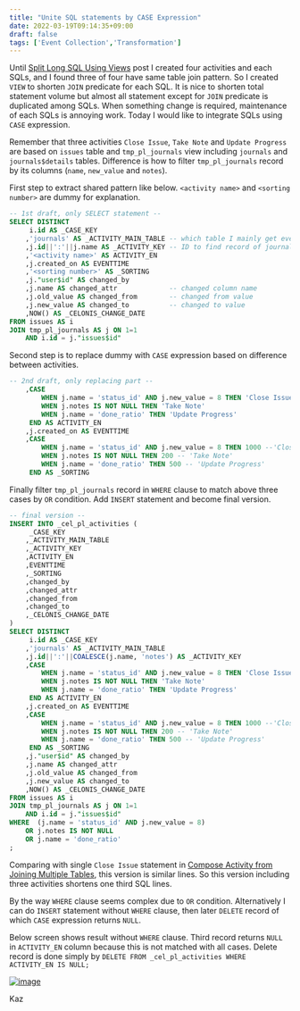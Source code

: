 ```yaml
---
title: "Unite SQL statements by CASE Expression"
date: 2022-03-19T09:14:35+09:00
draft: false
tags: ['Event Collection','Transformation']
---
```


Until [Split Long SQL Using Views](../2022-03-12-split-long-sql-using-views) post I created four activities and each SQLs, and I found three of four have same table join pattern. So I created `VIEW` to shorten `JOIN` predicate for each SQL. It is nice to shorten total statement volume but almost all statement except for `JOIN` predicate is duplicated among SQLs. When something change is required, maintenance of each SQLs is annoying work. Today I would like to integrate SQLs using `CASE` expression.

Remember that three activities `Close Issue`, `Take Note` and `Update Progress` are based on `issues` table and `tmp_pl_journals` view including `journals` and `journals$details` tables. Difference is how to filter `tmp_pl_journals` record by its columns (`name`, `new_value` and `notes`).

First step to extract shared pattern like below. `<activity name>` and `<sorting number>` are dummy for explanation.

```sql
-- 1st draft, only SELECT statement --
SELECT DISTINCT
     i.id AS _CASE_KEY
    ,'journals' AS _ACTIVITY_MAIN_TABLE -- which table I mainly get event log 
    ,j.id||':'||j.name AS _ACTIVITY_KEY -- ID to find record of journals and journals$details
    ,'<activity name>' AS ACTIVITY_EN 
    ,j.created_on AS EVENTTIME
    ,'<sorting number>' AS _SORTING
    ,j."user$id" AS changed_by
    ,j.name AS changed_attr             -- changed column name
    ,j.old_value AS changed_from        -- changed from value
    ,j.new_value AS changed_to          -- changed to value
    ,NOW() AS _CELONIS_CHANGE_DATE
FROM issues AS i
JOIN tmp_pl_journals AS j ON 1=1
    AND i.id = j."issues$id"
```

Second step is to replace dummy with `CASE` expression based on difference between activities.

```sql
-- 2nd draft, only replacing part --
    ,CASE
        WHEN j.name = 'status_id' AND j.new_value = 8 THEN 'Close Issue'
        WHEN j.notes IS NOT NULL THEN 'Take Note'
        WHEN j.name = 'done_ratio' THEN 'Update Progress'
     END AS ACTIVITY_EN 
    ,j.created_on AS EVENTTIME
    ,CASE
        WHEN j.name = 'status_id' AND j.new_value = 8 THEN 1000 --'Close Issue'
        WHEN j.notes IS NOT NULL THEN 200 -- 'Take Note'
        WHEN j.name = 'done_ratio' THEN 500 -- 'Update Progress'
     END AS _SORTING
```

Finally filter `tmp_pl_journals` record in `WHERE` clause to match above three cases by `OR` condition. Add `INSERT` statement and become final version.

```sql
-- final version --
INSERT INTO _cel_pl_activities (
     _CASE_KEY
    ,_ACTIVITY_MAIN_TABLE
    ,_ACTIVITY_KEY
    ,ACTIVITY_EN
    ,EVENTTIME
    ,_SORTING
    ,changed_by
    ,changed_attr
    ,changed_from
    ,changed_to
    ,_CELONIS_CHANGE_DATE
)
SELECT DISTINCT
     i.id AS _CASE_KEY
    ,'journals' AS _ACTIVITY_MAIN_TABLE
    ,j.id||':'||COALESCE(j.name, 'notes') AS _ACTIVITY_KEY
    ,CASE
        WHEN j.name = 'status_id' AND j.new_value = 8 THEN 'Close Issue'
        WHEN j.notes IS NOT NULL THEN 'Take Note'
        WHEN j.name = 'done_ratio' THEN 'Update Progress'
     END AS ACTIVITY_EN
    ,j.created_on AS EVENTTIME
    ,CASE
        WHEN j.name = 'status_id' AND j.new_value = 8 THEN 1000 --'Close Issue'
        WHEN j.notes IS NOT NULL THEN 200 -- 'Take Note'
        WHEN j.name = 'done_ratio' THEN 500 -- 'Update Progress'
     END AS _SORTING
    ,j."user$id" AS changed_by
    ,j.name AS changed_attr
    ,j.old_value AS changed_from
    ,j.new_value AS changed_to
    ,NOW() AS _CELONIS_CHANGE_DATE
FROM issues AS i
JOIN tmp_pl_journals AS j ON 1=1
    AND i.id = j."issues$id"
WHERE  (j.name = 'status_id' AND j.new_value = 8)
    OR j.notes IS NOT NULL
    OR j.name = 'done_ratio'
;
```

Comparing with single `Close Issue` statement in [Compose Activity from Joining Multiple Tables](../2022-03-05-compose-activity-from-joining-multiple-tables), this version is similar lines. So this version including three activities shortens one third SQL lines. 

By the way `WHERE` clause seems complex due to `OR` condition. Alternatively I can do `INSERT` statement without `WHERE` clause, then later `DELETE` record of which `CASE` expression returns `NULL`. 

Below screen shows result without `WHERE` clause. Third record returns `NULL` in `ACTIVITY_EN` column because this is not matched with all cases. Delete record is done simply by `DELETE FROM _cel_pl_activities WHERE ACTIVITY_EN IS NULL;`

[![image](https://user-images.githubusercontent.com/67397583/159101624-694ebc27-c9a6-47c6-a956-510f61d0c2c0.png)](https://user-images.githubusercontent.com/67397583/159101624-694ebc27-c9a6-47c6-a956-510f61d0c2c0.png)

Kaz
